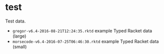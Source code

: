 test
===

Test data.

- `gregor-v6.4-2016-08-21T12:24:35.rktd` example Typed Racket data (large)
- `morsecode-v6.4-2016-07-25T06:46:30.rktd` example Typed Racket data (small)
